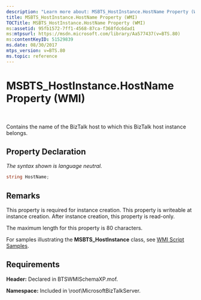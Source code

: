 ```yaml
---
description: "Learn more about: MSBTS_HostInstance.HostName Property (WMI)"
title: MSBTS_HostInstance.HostName Property (WMI)
TOCTitle: MSBTS_HostInstance.HostName Property (WMI)
ms:assetid: 95fb1572-7ff1-4568-87ca-f368fdc6dad1
ms:mtpsurl: https://msdn.microsoft.com/library/Aa577437(v=BTS.80)
ms:contentKeyID: 51529839
ms.date: 08/30/2017
mtps_version: v=BTS.80
ms.topic: reference
---
```


# MSBTS\_HostInstance.HostName Property (WMI)

 

Contains the name of the BizTalk host to which this BizTalk host instance belongs.

## Property Declaration

*The syntax shown is language neutral.*

```C#
string HostName;  
```

## Remarks

This property is required for instance creation. This property is writeable at instance creation. After instance creation, this property is read-only.

The maximum length for this property is 80 characters.

For samples illustrating the **MSBTS\_HostInstance** class, see [WMI Script Samples](wmi-script-samples.md).

## Requirements

**Header:** Declared in BTSWMISchemaXP.mof.

**Namespace:** Included in \\root\\MicrosoftBizTalkServer.

